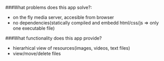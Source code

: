 ###What problems does this app solve?:
- on the fly media server, accesible from browser
- no dependencies(statically compiled and embedd html/css/js => only one executable file)

###What functionality does this app provide?
- hierarhical view of resources(images, videos, text files)
- view/move/delete files
